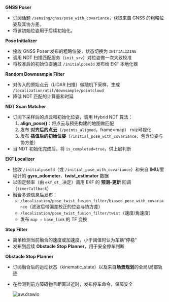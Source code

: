 **GNSS Poser**

- 订阅话题 `/sensing/gnss/pose_with_covariance`，获取来自 GNSS 的粗略位姿及其协方差。
- 将该初始位姿用于后续初始化。 

**Pose Initializer**

- 接收 GNSS Poser 发布的粗略位姿，状态切换为 `INITIALIZING`
- 调用 NDT 扫描匹配服务（`init_srv`）对位姿做一次大致校准
- 将校准后的初始位姿通过 `/initialpose3d` 发布给 EKF 本地化器 

**Random Downsample Filter**

- 对传入的原始点云（LiDAR 扫描）做随机下采样，生成 `/localization/util/downsample/pointcloud`
- 降低 NDT 匹配的计算量和时延 

**NDT Scan Matcher**

- 订阅下采样后的点云和初始化位姿，调用 Hybrid NDT 算法：
  1. **align_pose()**：将点云与预先构建的地图做匹配
  2. 发布 **对齐后的点云**（`/points_aligned`，frame=map） rviz可视化
  3. 发布 **插值后的初始位姿**（`/initial_pose_with_covariance`，包含位姿与协方差）
- 当 NDT 初始化完成后，将 `is_completed=true`，供上层判断 

**EKF Localizer**

- 接收 `/initialpose3d`（或 `/initial_pose_with_covariance`）和来自 IMU/里程计的 **gyro_odometer**、**twist_estimator** 数据
- 以固定频率（由 `ekf_dt_` 决定）调用 EKF 的 **预测-更新** 回调（`timerCallback`）
- 融合多源信息后发布：
  - `/localization/pose_twist_fusion_filter/biased_pose_with_covariance`（滤波后带偏差校正的位姿与协方差）
  - `/localization/pose_twist_fusion_filter/twist`（速度/角速度）
  - 发布 `map → base_link` 的 TF 变换 

**Stop Filter**

- 简单检测当前融合的速度或加速度，小于阈值时认为车辆“停稳”
- 发布到后续 **Obstacle Stop Planner**，用于安全停车判断 

**Obstacle Stop Planner**

- 订阅融合后的运动状态（kinematic_state）以及来自**场景规划**的全局/局部轨迹

- 在检测到前方障碍物且距离过近时，发布停车命令，保障安全 

  ![aw.drawio](/home/office2004/Downloads/aw.drawio.png)